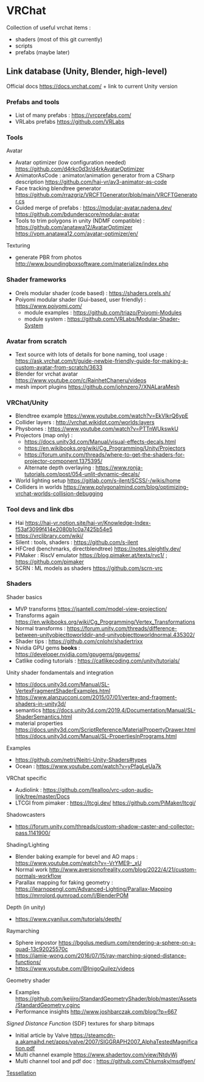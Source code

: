 # VRChat
Collection of useful vrchat items :
- shaders (most of this git currently)
- scripts
- prefabs (maybe later)

## Link database (Unity, Blender, high-level)

Official docs https://docs.vrchat.com/ + link to current Unity version

### Prefabs and tools
- List of many prefabs : https://vrcprefabs.com/
- VRLabs prefabs https://github.com/VRLabs

### Tools
Avatar
- Avatar optimizer (low configuration needed) https://github.com/d4rkc0d3r/d4rkAvatarOptimizer
- AnimatorAsCode : animator/animation generator from a CSharp description https://github.com/hai-vr/av3-animator-as-code
- Face tracking blendtree generator https://github.com/rrazgriz/VRCFTGenerator/blob/main/VRCFTGenerator.cs
- Guided merge of prefabs : https://modular-avatar.nadena.dev/ https://github.com/bdunderscore/modular-avatar
- Tools to trim polygons in unity (NDMF compatible) : https://github.com/anatawa12/AvatarOptimizer https://vpm.anatawa12.com/avatar-optimizer/en/ 

Texturing
- generate PBR from photos http://www.boundingboxsoftware.com/materialize/index.php

### Shader frameworks
- Orels modular shader (code based) : https://shaders.orels.sh/
- Poiyomi modular shader (Gui-based, user friendly) : https://www.poiyomi.com/
    - module examples : https://github.com/triazo/Poiyomi-Modules
    - module system : https://github.com/VRLabs/Modular-Shader-System

### Avatar from scratch
- Text source with lots of details for bone naming, tool usage : https://ask.vrchat.com/t/guide-newbie-friendly-guide-for-making-a-custom-avatar-from-scratch/3633
- Blender for vrchat avatar https://www.youtube.com/c/RainhetChaneru/videos
- mesh import plugins https://github.com/johnzero7/XNALaraMesh

### VRChat/Unity
- Blendtree example https://www.youtube.com/watch?v=EkVlkrQ6ypE
- Collider layers : http://vrchat.wikidot.com/worlds:layers
- Physbones : https://www.youtube.com/watch?v=PTTnWUkswkU
- Projectors (map only) :
    - https://docs.unity3d.com/Manual/visual-effects-decals.html
    - https://en.wikibooks.org/wiki/Cg_Programming/Unity/Projectors
    - https://forum.unity.com/threads/where-to-get-the-shaders-for-projector-component.1375395/
    - Alternate depth overlaying : https://www.ronja-tutorials.com/post/054-unlit-dynamic-decals/
- World lighting setup https://gitlab.com/s-ilent/SCSS/-/wikis/home
- Colliders in worlds https://www.polygonalmind.com/blog/optimizing-vrchat-worlds-collision-debugging

### Tool devs and link dbs
- Hai https://hai-vr.notion.site/hai-vr/Knowledge-Index-f53af3099f414e2080b1c0a7425b54e5
- https://vrclibrary.com/wiki/
- Silent : tools, shaders : https://github.com/s-ilent
- HFCred (benchmarks, directblendtree) https://notes.sleightly.dev/
- PiMaker : RiscV emulator https://blog.pimaker.at/texts/rvc1/ ; https://github.com/pimaker
- SCRN : ML models as shaders https://github.com/scrn-vrc

### Shaders
Shader basics
- MVP transforms https://jsantell.com/model-view-projection/
- Transforms again https://en.wikibooks.org/wiki/Cg_Programming/Vertex_Transformations
- Normal transforms : https://forum.unity.com/threads/difference-between-unityobjecttoworlddir-and-unityobjecttoworldnormal.435302/
- Shader tips : https://github.com/cnlohr/shadertrixx
- Nvidia GPU gems **books** : https://developer.nvidia.com/gpugems/gpugems/
- Catlike coding tutorials : https://catlikecoding.com/unity/tutorials/

Unity shader fondamentals and integration
- https://docs.unity3d.com/Manual/SL-VertexFragmentShaderExamples.html
- https://www.alanzucconi.com/2015/07/01/vertex-and-fragment-shaders-in-unity3d/
- semantics https://docs.unity3d.com/2019.4/Documentation/Manual/SL-ShaderSemantics.html
- material properties https://docs.unity3d.com/ScriptReference/MaterialPropertyDrawer.html https://docs.unity3d.com/Manual/SL-PropertiesInPrograms.html

Examples
- https://github.com/netri/Neitri-Unity-Shaders#types
- Ocean : https://www.youtube.com/watch?v=yPfagLeUa7k

VRChat specific
- Audiolink : https://github.com/llealloo/vrc-udon-audio-link/tree/master/Docs
- LTCGI from pimaker : https://ltcgi.dev/ https://github.com/PiMaker/ltcgi/

Shadowcasters
- https://forum.unity.com/threads/custom-shadow-caster-and-collector-pass.1141900/

Shading/Lighting
- Blender baking example for bevel and AO maps : https://www.youtube.com/watch?v=-VrYME9-_xU
- Normal work http://www.aversionofreality.com/blog/2022/4/21/custom-normals-workflow
- Parallax mapping for faking geometry : https://learnopengl.com/Advanced-Lighting/Parallax-Mapping https://mrrolord.gumroad.com/l/BlenderPOM 

Depth (in unity)
- https://www.cyanilux.com/tutorials/depth/

Raymarching
- Sphere impostor https://bgolus.medium.com/rendering-a-sphere-on-a-quad-13c92025570c
- https://jamie-wong.com/2016/07/15/ray-marching-signed-distance-functions/
- https://www.youtube.com/@InigoQuilez/videos

Geometry shader
- Examples https://github.com/keijiro/StandardGeometryShader/blob/master/Assets/StandardGeometry.cginc
- Performance insights http://www.joshbarczak.com/blog/?p=667

*Signed Distance Function* (SDF) textures for sharp bitmaps
- Initial article by Valve https://steamcdn-a.akamaihd.net/apps/valve/2007/SIGGRAPH2007_AlphaTestedMagnification.pdf
- Multi channel example https://www.shadertoy.com/view/NtdyWj
- Multi channel tool and pdf doc : https://github.com/Chlumsky/msdfgen/

[Tessellation](shaders/geometry_augmentation/Readme.md)
